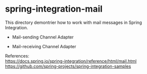 # spring-integration-mail

This directory demontrier how to work with mail messages in Spring Integration.

- Mail-sending Channel Adapter

- Mail-receiving Channel Adapter

References: <br>
https://docs.spring.io/spring-integration/reference/html/mail.html <br>
https://github.com/spring-projects/spring-integration-samples
